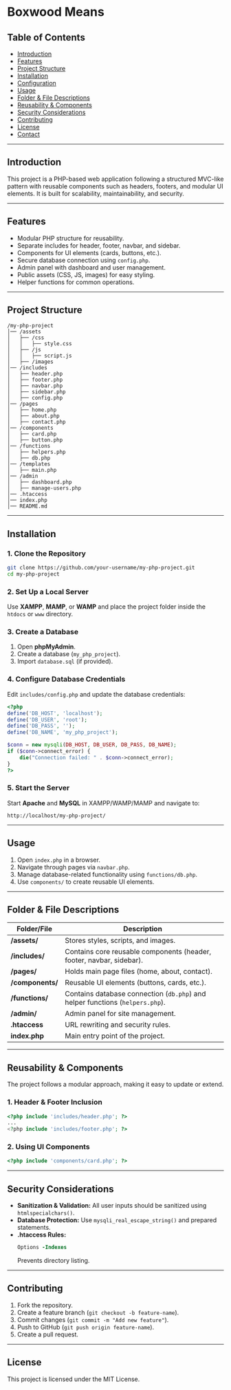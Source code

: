 # **Boxwood Means**

## **Table of Contents**
- [Introduction](#introduction)
- [Features](#features)
- [Project Structure](#project-structure)
- [Installation](#installation)
- [Configuration](#configuration)
- [Usage](#usage)
- [Folder & File Descriptions](#folder--file-descriptions)
- [Reusability & Components](#reusability--components)
- [Security Considerations](#security-considerations)
- [Contributing](#contributing)
- [License](#license)
- [Contact](#contact)

---

## **Introduction**
This project is a PHP-based web application following a structured MVC-like pattern with reusable components such as headers, footers, and modular UI elements. It is built for scalability, maintainability, and security.

---

## **Features**
- Modular PHP structure for reusability.
- Separate includes for header, footer, navbar, and sidebar.
- Components for UI elements (cards, buttons, etc.).
- Secure database connection using `config.php`.
- Admin panel with dashboard and user management.
- Public assets (CSS, JS, images) for easy styling.
- Helper functions for common operations.

---

## **Project Structure**
```
/my-php-project
│── /assets
│   ├── /css
│   │   ├── style.css
│   ├── /js
│   │   ├── script.js
│   ├── /images
│── /includes
│   ├── header.php
│   ├── footer.php
│   ├── navbar.php
│   ├── sidebar.php
│   ├── config.php
│── /pages
│   ├── home.php
│   ├── about.php
│   ├── contact.php
│── /components
│   ├── card.php
│   ├── button.php
│── /functions
│   ├── helpers.php
│   ├── db.php
│── /templates
│   ├── main.php
│── /admin
│   ├── dashboard.php
│   ├── manage-users.php
│── .htaccess
│── index.php
│── README.md
```

---

## **Installation**
### **1. Clone the Repository**
```sh
git clone https://github.com/your-username/my-php-project.git
cd my-php-project
```

### **2. Set Up a Local Server**
Use **XAMPP**, **MAMP**, or **WAMP** and place the project folder inside the `htdocs` or `www` directory.

### **3. Create a Database**
1. Open **phpMyAdmin**.
2. Create a database (`my_php_project`).
3. Import `database.sql` (if provided).

### **4. Configure Database Credentials**
Edit `includes/config.php` and update the database credentials:
```php
<?php
define('DB_HOST', 'localhost');
define('DB_USER', 'root');
define('DB_PASS', '');
define('DB_NAME', 'my_php_project');

$conn = new mysqli(DB_HOST, DB_USER, DB_PASS, DB_NAME);
if ($conn->connect_error) {
    die("Connection failed: " . $conn->connect_error);
}
?>
```

### **5. Start the Server**
Start **Apache** and **MySQL** in XAMPP/WAMP/MAMP and navigate to:
```
http://localhost/my-php-project/
```

---

## **Usage**
1. Open `index.php` in a browser.
2. Navigate through pages via `navbar.php`.
3. Manage database-related functionality using `functions/db.php`.
4. Use `components/` to create reusable UI elements.

---

## **Folder & File Descriptions**
| Folder/File     | Description |
|----------------|------------|
| **/assets/**   | Stores styles, scripts, and images. |
| **/includes/** | Contains core reusable components (header, footer, navbar, sidebar). |
| **/pages/**    | Holds main page files (home, about, contact). |
| **/components/** | Reusable UI elements (buttons, cards, etc.). |
| **/functions/** | Contains database connection (`db.php`) and helper functions (`helpers.php`). |
| **/admin/** | Admin panel for site management. |
| **.htaccess** | URL rewriting and security rules. |
| **index.php** | Main entry point of the project. |

---

## **Reusability & Components**
The project follows a modular approach, making it easy to update or extend.

### **1. Header & Footer Inclusion**
```php
<?php include 'includes/header.php'; ?>
...
<?php include 'includes/footer.php'; ?>
```

### **2. Using UI Components**
```php
<?php include 'components/card.php'; ?>
```

---

## **Security Considerations**
- **Sanitization & Validation:** All user inputs should be sanitized using `htmlspecialchars()`.
- **Database Protection:** Use `mysqli_real_escape_string()` and prepared statements.
- **.htaccess Rules:**
  ```apache
  Options -Indexes
  ```
  Prevents directory listing.

---

## **Contributing**
1. Fork the repository.
2. Create a feature branch (`git checkout -b feature-name`).
3. Commit changes (`git commit -m "Add new feature"`).
4. Push to GitHub (`git push origin feature-name`).
5. Create a pull request.

---

## **License**
This project is licensed under the MIT License.